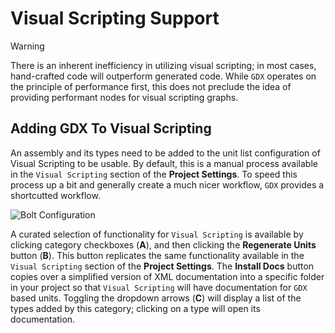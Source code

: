 # Visual Scripting Support

> [!WARNING]
> There is an inherent inefficiency in utilizing visual scripting; in most cases, hand-crafted code will outperform generated code. While `GDX` operates on the principle of performance first, this does not preclude the idea of providing performant nodes for visual scripting graphs.

## Adding GDX To Visual Scripting

An assembly and its types need to be added to the unit list configuration of Visual Scripting to be usable. By default, this is a manual process available in the `Visual Scripting` section of the **Project Settings**. To speed this process up a bit and generally create a much nicer workflow, `GDX` provides a shortcutted workflow.

![Bolt Configuration](/images/manual/getting-started/visual-scripting/bolt-setup.png)

A curated selection of functionality for `Visual Scripting` is available by clicking category checkboxes  (**A**), and then clicking the **Regenerate Units** button (**B**). This button replicates the same functionality available in the `Visual Scripting` section of the **Project Settings**.  The **Install Docs** button copies over a simplified version of XML documentation into a specific folder in your project so that `Visual Scripting` will have documentation for `GDX` based units.  Toggling the dropdown arrows (**C**) will display a list of the types added by this category; clicking on a type will open its documentation.